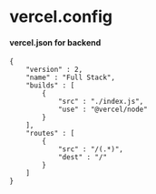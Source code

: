 # vercel.config

#### vercel.json for backend

```
{
    "version" : 2,
    "name" : "Full Stack",
    "builds" : [
        {
            "src" : "./index.js",
            "use" : "@vercel/node"
        }
    ],
    "routes" : [
        {
            "src" : "/(.*)",
            "dest" : "/"
        }
    ]
}

```
